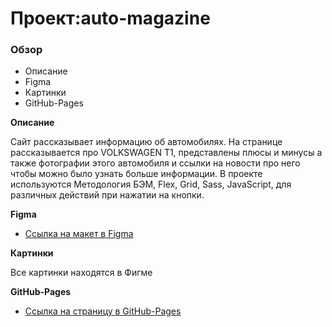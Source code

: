 # Проект:auto-magazine

### Обзор

* Описание
* Figma
* Картинки
* GitHub-Pages

**Описание**

Сайт рассказывает информацию об автомобилях. 
На странице рассказывается про VOLKSWAGEN T1, представлены плюсы и минусы а также фотографии этого автомобиля и ссылки на новости про него чтобы можно было узнать больше информации.
В проекте используются Методология БЭМ, Flex, Grid, Sass, JavaScript, для различных действий при нажатии на кнопки.

**Figma**

* [Ссылка на макет в Figma](https://www.figma.com/file/2cn9N9jSkmxD84oJik7xL7/JavaScript.-Sprint-4?node-id=0%3A1)

**Картинки**

Все картинки находятся в Фигме


**GitHub-Pages**

* [Ссылка на страницу в GitHub-Pages](https://fabiotw.github.io/auto-magazine/index.html)

